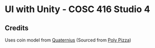 # UI with Unity - COSC 416 Studio 4

## Credits

Uses coin model from [Quaternius](https://quaternius.com/) (Sourced from [Poly Pizza](https://poly.pizza/m/QHZtj94fvh))



